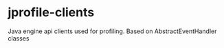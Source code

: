 jprofile-clients
================

Java engine api clients used for profiling. Based on AbstractEventHandler classes
